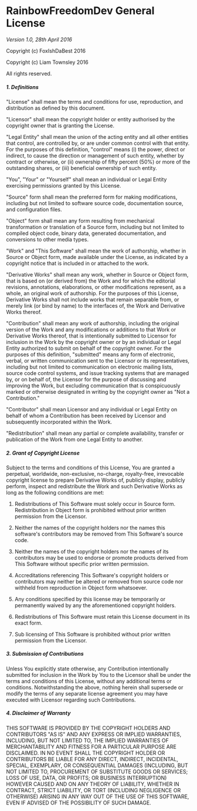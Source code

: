 # RainbowFreedomDev General License #
_Version 1.0, 28th April 2016_

Copyright (c) FoxIshDaBest 2016

Copyright (c) Liam Townsley 2016

All rights reserved.

##### 1. Definitions #####
"License" shall mean the terms and conditions for use, reproduction, and distribution as defined by this document.

"Licensor" shall mean the copyright holder or entity authorised by the copyright owner that is granting the License.

"Legal Entity" shall mean the union of the acting entity and all other entities that control, are controlled by, or are under common control with that entity. For the purposes of this definition, "control" means (i) the power, direct or indirect, to cause the direction or management of such entity, whether by contract or otherwise, or (ii) ownership of fifty percent (50%) or more of the outstanding shares, or (iii) beneficial ownership of such entity.

"You", "Your" or "Yourself" shall mean an individual or Legal Entity exercising permissions granted by this License.

"Source" form shall mean the preferred form for making modifications, including but not limited to software source code, documentation source, and configuration files.

"Object" form shall mean any form resulting from mechanical transformation or translation of a Source form, including but not limited to compiled object code, binary data, generated documentation, and conversions to other media types.

"Work" and "This Software" shall mean the work of authorship, whether in Source or Object form, made available under the License, as indicated by a copyright notice that is included in or attached to the work.

"Derivative Works" shall mean any work, whether in Source or Object form, that is based on (or derived from) the Work and for which the editorial revisions, annotations, elaborations, or other modifications represent, as a whole, an original work of authorship. For the purposes of this License, Derivative Works shall not include works that remain separable from, or merely link (or bind by name) to the interfaces of, the Work and Derivative Works thereof.

"Contribution" shall mean any work of authorship, including the original version of the Work and any modifications or additions to that Work or Derivative Works thereof, that is intentionally submitted to Licensor for inclusion in the Work by the copyright owner or by an individual or Legal Entity authorized to submit on behalf of the copyright owner. For the purposes of this definition, "submitted" means any form of electronic, verbal, or written communication sent to the Licensor or its representatives, including but not limited to communication on electronic mailing lists, source code control systems, and issue tracking systems that are managed by, or on behalf of, the Licensor for the purpose of discussing and improving the Work, but excluding communication that is conspicuously marked or otherwise designated in writing by the copyright owner as "Not a Contribution."

"Contributor" shall mean Licensor and any individual or Legal Entity on behalf of whom a Contribution has been received by Licensor and subsequently incorporated within the Work.

"Redistribution" shall mean any partial or complete availability, transfer or publication of the Work from one Legal Entity to another.

##### 2. Grant of Copyright License #####
 Subject to the terms and conditions of this License, You are granted a perpetual, worldwide, non-exclusive, no-charge, royalty-free, irrevocable copyright license to prepare Derivative Works of, publicly display, publicly perform, inspect and redistribute the Work and such Derivative Works as long as the following conditions are met:

1. Redistributions of This Software must solely occur in Source form. Redistribution in Object form is prohibited without prior written permission from the Licensor.

2. Neither the names of the copyright holders nor the names this software's contributors may be removed from This Software's source code. 

3. Neither the names of the copyright holders nor the names of its contributors may be used to endorse or promote products derived from This Software without specific prior written permission.

4. Accreditations referencing This Software's copyright holders or contributors may neither be altered or removed from source code nor withheld from reproduction in Object form whatsoever.

5. Any conditions specified by this license may be temporarily or permanently waived by any the aforementioned copyright holders.

6. Redistributions of This Software must retain this License document in its exact form.

7. Sub licensing of This Software is prohibited without prior written permission from the Licensor.

##### 3. Submission of Contributions #####
Unless You explicitly state otherwise, any Contribution intentionally submitted for inclusion in the Work by You to the Licensor shall be under the terms and conditions of this License, without any additional terms or conditions. Notwithstanding the above, nothing herein shall supersede or modify the terms of any separate license agreement you may have executed with Licensor regarding such Contributions.

##### 4. Disclaimer of Warranty #####
THIS SOFTWARE IS PROVIDED BY THE COPYRIGHT HOLDERS AND CONTRIBUTORS "AS IS" AND ANY EXPRESS OR IMPLIED WARRANTIES, INCLUDING, BUT NOT LIMITED TO, THE IMPLIED WARRANTIES OF MERCHANTABILITY AND FITNESS FOR A PARTICULAR PURPOSE ARE DISCLAIMED. IN NO EVENT SHALL THE COPYRIGHT HOLDER OR CONTRIBUTORS BE LIABLE FOR ANY DIRECT, INDIRECT, INCIDENTAL, SPECIAL, EXEMPLARY, OR CONSEQUENTIAL DAMAGES (INCLUDING, BUT NOT LIMITED TO, PROCUREMENT OF SUBSTITUTE GOODS OR SERVICES; LOSS OF USE, DATA, OR PROFITS; OR BUSINESS INTERRUPTION) HOWEVER CAUSED AND ON ANY THEORY OF LIABILITY, WHETHER IN CONTRACT, STRICT LIABILITY, OR TORT (INCLUDING NEGLIGENCE OR OTHERWISE) ARISING IN ANY WAY OUT OF THE USE OF THIS SOFTWARE, EVEN IF ADVISED OF THE POSSIBILITY OF SUCH DAMAGE.
